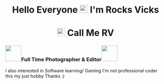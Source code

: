 <h1 align="center">Hello Everyone <img src="https://media.giphy.com/media/hvRJCLFzcasrR4ia7z/giphy.gif" width="25px"> I'm Rocks Vicks </h1>

# <h1 align="center"> <img src="https://media.giphy.com/media/cJZCSyWcO6xrwCEqdi/giphy.gif" width="25px"> Call Me RV </h1>
### <img src="https://media.giphy.com/media/VARsZP4OnIWUgKVouI/giphy.gif" width="50px">Full Time Photographer & Editor<img src="https://media.giphy.com/media/U4YLhjX4vz825EeTu0/giphy.gif" width="50">
I also interested in Software learning/ Gaming
I'm not professional coder this my just hobby 
Thanks :)
